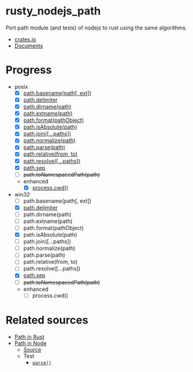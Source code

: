 # rusty_nodejs_path
Port path module (and tests) of nodejs to rust using the same algorithms.

- [crates.io](https://crates.io/crates/nodejs_path)
- [Documents](https://docs.rs/nodejs_path/latest/nodejs_path/)

# Progress

- posix
  - [x] [path.basename(path[, ext])](https://docs.rs/nodejs_path/latest/nodejs_path/posix/macro.basename.html)
  - [x] [path.delimiter](https://docs.rs/nodejs_path/latest/nodejs_path/posix/constant.delimiter.html)
  - [x] [path.dirname(path)](https://docs.rs/nodejs_path/latest/nodejs_path/posix/fn.dirname.html)
  - [x] [path.extname(path)](https://docs.rs/nodejs_path/latest/nodejs_path/posix/fn.extname.html)
  - [x] [path.format(pathObject)](https://docs.rs/nodejs_path/latest/nodejs_path/posix/fn.format.html)
  - [x] [path.isAbsolute(path)](https://docs.rs/nodejs_path/latest/nodejs_path/posix/fn.is_absolute.html)
  - [x] [path.join([...paths])](https://docs.rs/nodejs_path/latest/nodejs_path/macro.join.html)
  - [x] [path.normalize(path)](https://docs.rs/nodejs_path/latest/nodejs_path/posix/fn.normalize.html)
  - [x] [path.parse(path)](https://docs.rs/nodejs_path/latest/nodejs_path/posix/fn.parse.html)
  - [x] [path.relative(from, to)](https://docs.rs/nodejs_path/latest/nodejs_path/fn.relative.html)
  - [x] [path.resolve([...paths])](https://docs.rs/nodejs_path/latest/nodejs_path/posix/macro.resolve.html)
  - [x] [path.sep](https://docs.rs/nodejs_path/latest/nodejs_path/posix/constant.sep.html)
  - [ ] ~~path.toNamespacedPath(path)~~
  - enhanced
    - [x] [process.cwd()](https://docs.rs/nodejs_path/latest/nodejs_path/fn.cwd.html)
- win32
  - [ ] path.basename(path[, ext])
  - [x] [path.delimiter](https://docs.rs/nodejs_path/latest/nodejs_path/win32/constant.delimiter.html)
  - [ ] path.dirname(path)
  - [ ] path.extname(path)
  - [ ] path.format(pathObject)
  - [x] path.isAbsolute(path)
  - [ ] path.join([...paths])
  - [ ] path.normalize(path)
  - [ ] path.parse(path)
  - [ ] path.relative(from, to)
  - [ ] path.resolve([...paths])
  - [x] [path.sep](https://docs.rs/nodejs_path/latest/nodejs_path/win32/constant.sep.html)
  - [ ] ~~path.toNamespacedPath(path)~~
  - enhanced
    - [ ] process.cwd()

# Related sources

- [Path in Rust](https://doc.rust-lang.org/std/path/index.html)
- [Path in Node](https://nodejs.org/docs/latest-v16.x/api/path.html#path)
  - [Source](https://github.com/nodejs/node/blob/master/lib/path.js)
  - Test
    - [`parse()`](https://github.com/nodejs/node/blob/master/test/parallel/test-path-parse-format.js)
